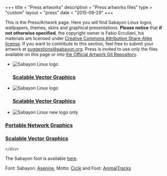 +++
title = "Press artworks"
description = "Press artworks files"
type = "custom"
layout = "press"
date = "2015-09-29"
+++

This is the Press/Artwork page. Here you will find Sabayon Linux logos,
wallpapers, themes, skins and graphical presentations. **Please notice** that
**if not otherwise specified**, the copyright owner is Fabio Erculiani, his
materials are licensed under
[Creative Commons Attribution Share-Alike license](http://creativecommons.org/licenses/by-sa/2.5/ "http://creativecommons.org/licenses/by-sa/2.5/").
If you want to contribute to this section, feel free to submit your artwork at
[suggestions@sabayon.org](mailto:suggestions@sabayon.org). Press is invited to
use only the files available on this page or into [the Official Artwork Git Repository](https://github.com/Sabayon/artwork/).

* ![Sabayon Linux logo](https://static.sabayon.org/logo/sabayonlogo1.png)
    ### [Scalable Vector Graphics](https://static.sabayon.org/logo/sabayonlogo1.svg)

* ![Sabayon Linux logo](https://static.sabayon.org/logo/sabayonlogo2.png)
    ### [Scalable Vector Graphics](https://static.sabayon.org/logo/sabayonlogo2.svg)

* ![Sabayon Linux new logo only](https://static.sabayon.org/logo/sabayon_5.4_logo.png)
    <div>
### [Portable Network Graphics](https://static.sabayon.org/logo/sabayon_5.4_logo.png)
### [Scalable Vector Graphics](https://static.sabayon.org/logo/sabayon_5.4_logo.svg)
    </div>

The Sabayon foot is available [here](https://static.sabayon.org/logo/sabayon_5.4_foot.svg).

Font: Sabayon: [Asenine](http://www.dafont.com/asenine.font), Motto: [Cicle](http://www.dafont.com/cicle.font) and Foot: [AnimalTracks](http://creamundo.com/index.php?lang=en&letra=a&fuente=AnimalTracks+TTF "Animal Tracks Font Link")
